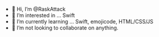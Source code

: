 - 👋 Hi, I’m @RaskAttack
- 👀 I’m interested in ... Swift
- 🌱 I’m currently learning ... Swift, emojicode, HTML/CSS/JS
- 💞️ I’m not looking to collaborate on anything.

<!---
RaskAttack/RaskAttack is a ✨ special ✨ repository because its `README.md` (this file) appears on your GitHub profile.
You can click the Preview link to take a look at your changes.
--->
